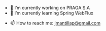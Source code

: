 - 🔭 I’m currently working on PRAGA S.A
- 🌱 I’m currently learning Spring WebFlux
<!--   - 👯 I’m looking to collaborate on ...
- 🤔 I’m looking for help with ...
- 😄 Pronouns: ...
- 💬 Ask me about ...
- ⚡ Fun fact: ... 
-->
- 📫 How to reach me: jmantillap@gmail.com

